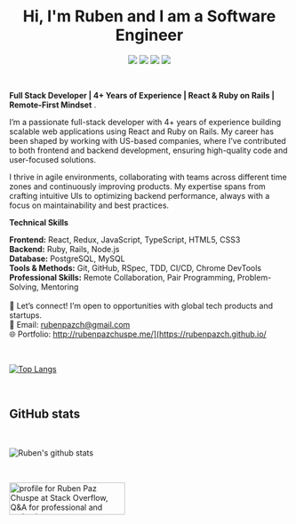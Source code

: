 <h1 align="center">Hi, I'm Ruben and I am a Software Engineer</h1>

<p align="center">
    <a href="https://angel.co/u/rubenpazch" alt="Angel">
        <img src="https://img.shields.io/badge/Angel-Profile-lightgrey" /></a>
    <a href="https://twitter.com/rubenpazch" alt="Twitter">
        <img src="https://img.shields.io/badge/Twitter-Profile-blue" /></a>
    <a href="https://www.linkedin.com/in/rubenpazch/" alt="Linkedin">
        <img src="https://img.shields.io/badge/Linkedin-Profile-blue" /></a>
    <a href="http://rubenpazch.github.io/" alt="Ruben Paz Chuspe">
        <img src="https://img.shields.io/badge/Personal%20Site-rubenpazch.github.io-green" /></a>
</p>

<br/>

<b> Full Stack Developer | 4+ Years of Experience | React & Ruby on Rails | Remote-First Mindset</b> .
<br/>

I’m a passionate full-stack developer with 4+ years of experience building scalable web applications using React and Ruby on Rails. My career has been shaped by working with US-based companies, where I’ve contributed to both frontend and backend development, ensuring high-quality code and user-focused solutions.

I thrive in agile environments, collaborating with teams across different time zones and continuously improving products. My expertise spans from crafting intuitive UIs to optimizing backend performance, always with a focus on maintainability and best practices.

<b>Technical Skills</b>

<b>Frontend:</b> React, Redux, JavaScript, TypeScript, HTML5, CSS3<br/>
<b>Backend:</b> Ruby, Rails, Node.js<br/>
<b>Database:</b> PostgreSQL, MySQL<br/>
<b>Tools & Methods:</b> Git, GitHub, RSpec, TDD, CI/CD, Chrome DevTools<br/>
<b>Professional Skills:</b> Remote Collaboration, Pair Programming, Problem-Solving, Mentoring<br/>
<br/>
🚀 Let’s connect! I’m open to opportunities with global tech products and startups.<br/>
📧 Email: rubenpazch@gmail.com<br/>
🌐 Portfolio: http://rubenpazchuspe.me/](https://rubenpazch.github.io/<br/>

<br/>

[![Top Langs](https://github-readme-stats.vercel.app/api/top-langs/?username=rubenpazch&layout=compact)](https://github.com/rubenpazch/github-readme-stats)





<br/>

<h2>GitHub stats</h2>

<br/>


![Ruben's github stats](https://github-readme-stats.vercel.app/api?username=rubenpazch&show_icons=true&theme=dracula)

<br/>


<a href="https://stackoverflow.com/users/8272786/ruben-paz-chuspe"><img src="https://stackoverflow.com/users/flair/8272786.png" width="208" height="58" alt="profile for Ruben Paz Chuspe at Stack Overflow, Q&amp;A for professional and enthusiast programmers" title="profile for Ruben Paz Chuspe at Stack Overflow, Q&amp;A for professional and enthusiast programmers"></a>


